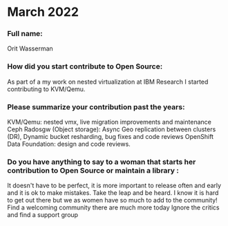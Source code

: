 # March 2022


### Full name:
Orit Wasserman

[1]: https://twitter.com/OritWas
[2]: https://github.com/oritwas

### How did you start contribute to Open Source:
As part of a my work on nested virtualization at IBM Research I started contributing to KVM/Qemu.

### Please summarize your contribution past the years:
KVM/Qemu: nested vmx, live migration improvements and maintenance
Ceph Radosgw (Object storage): Async Geo replication between clusters (DR), Dynamic bucket resharding, bug fixes and code reviews
OpenShift Data Foundation: design and code reviews.

### Do you have anything to say to a woman that starts her contribution to Open Source or maintain a library :
It doesn't have to be perfect, it is more important to release often and early and it is ok to make mistakes.
Take the leap and be heard. I know it is hard to get out there but we as women have so much to add to the community!
Find a welcoming community there are much more today
Ignore the critics and find a support group
